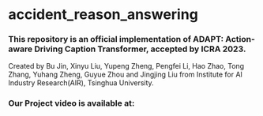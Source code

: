 # accident_reason_answering
### This repository is an official implementation of ADAPT: Action-aware Driving Caption Transformer, accepted by ICRA 2023.
Created by Bu Jin, Xinyu Liu, Yupeng Zheng, Pengfei Li, Hao Zhao, Tong Zhang, Yuhang Zheng, Guyue Zhou and Jingjing Liu from Institute for AI Industry Research(AIR), Tsinghua University.
### Our Project video is available at:


